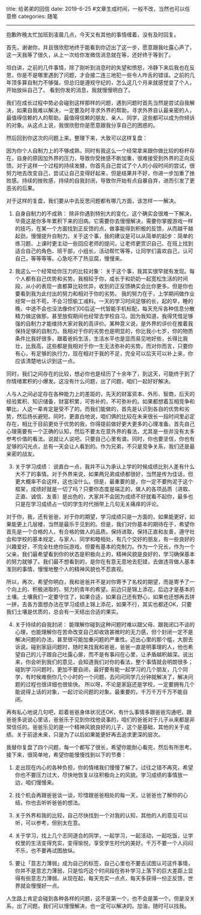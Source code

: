 title: 给弟弟的回信
date: 2019-6-25  #文章生成时间，一般不改，当然也可以任意修
categories: 随笔

---
抱歉昨晚太忙加班到凌晨几点，今天又有其他的事情缠着，没有及时回复。

首先，谢谢你，并且很欣慰地终于能看到你迈出了这一步，愿意跟我吐露心声了，这一天我等了很久，从上一次给你发微信消息就在等，还好终于等到了。

坦白讲，之前的几件事情，除了刚听到消息时的失望和愤怒，冷静下来后我也在反思，你是不是哪里遇到了问题，才会接二连三地犯一些令人咋舌的错误。之前的几年顶多算自制力不够强，但总归是遵规守纪的，怎么这几个月来就感觉变了个人，开始放纵自己了。 看到你发的消息，我就慢慢明白了。

我们在成长过程中势必会碰到这样那样的问题，遇到问题时首先当然是尝试自我解决，如果自我难以解决，一定要及时寻求外界的帮助，寻求外界自认最亲密的人，最值得信赖的人的帮助。最值得信赖的朋友、亲人、同学，这些都可以成为你倾诉的对象。从这点上说，我很欣慰你是愿意跟我分享自己的困惑的。

然后回到你这次的问题上来。整理下来，大致可以这样复盘：

因为你个人自制力上的不够成熟，同时有我这么一个经常拿来跟你做比较的标杆存在，自身的原因加外界的压力，导致你受挫感不断加重，很难接受到外界的正向反馈。对于这样一个过程的持续发酵，你首先自己尝试了个人的小段时间的尝试，很努力地去改变自己，尝试让自己变得好起来，但是结果并不好，你进一步加重了挫败感。持续的挫败感，持续的自我封闭，导致你开始有点自暴自弃，进而引发了更恶劣的后果。

对于这样的复盘，我们要从中去反思问题都有哪几方面，该怎样一一解决。

1. 自身自制力的不成熟： 除非你遇到特别大的变化，这个确实会很难一下解决，毕竟这是你多年累积下来的旧病。它需要你去慢慢解决，需要你掌握游戏一样的技巧，在某一个方面找到正反馈的点，做事能得到积极的反馈，从而越干越起劲，慢慢提升自制力。关于这个事，我的建议是可以从简单的起步：简单的练习题、上课时更主动一些回应老师的提问，让老师更赏识自己、在班上找到适合自己的角色、班干部，小组长，活动帮忙等等，让同学们喜欢自己，认可自己，等等等等。心急吃不了热豆腐，慢慢来。

2. 我这么一个经常给你压力的比较对象： 关于这个事，我其实很早就有发现。每个人都有自己优势和劣势。我相较于你，成长于和奶奶一起宽松生活的时间段，从小的表现一直都算比较优异，收到的正反馈确实会比你更多。但是你也要看到我为此付出的努力和相对于你的劣势。 我的努力在于，上学期间做作业经常一丝不苟，不会习惯偷工减料。一天的学习时间足够的长，起的早，睡的晚，中途不会也没法像你们00后这一代智能手机标配，每天充斥各种信息分散精力做这做那，甚至放假期间也经常去学校自习。因为我知道，我得凭借足够强的自制力才能维持大家对我的高评价。某种意义说，是外界的评价在推着我保持足够的自制力。我相对于你的劣势也是明显的，你比我小七岁，你的物质条件比我好很多，跟着爸妈生活，生活水平也是显而易见地好些，长得比我壮，比我高，这些都是我相对于你一生无法弥补的劣势。而对你而言，只要你有心，有足够的执行力，现在相对于我的不足，完全可以后天可以补上来，你应该清楚地认识到这一点。

同时，我们之间存在的比较，想必你也是经历了十余年了，到这天，可能终于到了你情绪累积的小爆发。这没有什么问题，出了问题，咱们一起好好解决。

人与人之间必定存在各种能力上的差距的，先天的财富资本、外形、智商，后天的经验累积、知识储备，财富积累，可弥补的，不可弥补的。如果都想着互相竞争和攀比，人这一辈肯定是受不了的。而我们能做的，首先是认识到各自的优势和劣势，然后扬长避短。同时，更直白地说，咱们俩的比较在未来很长一段时间里必定存在，相比于目前更处于优势的我，你得提前做好更大更多的心理准备。首先自己心理需要有一个正确的认知，然后不要太在意外界的看法，尤其是一些并没有太多参考价值的看法。说就让人说吧，只要自己心里有谱。同时，你也要坚信，你也有足够的闪光点，总有一天会让人看到的。作为兄弟，不只是竞争关系，我们还是最亲密的战友。

3. 关于学习成绩： 说直白一点，我并不认为承认上学的时候成绩比别人差有什么大不了的事情。对于外界来说，如果两兄弟成绩都很好，当然是传为佳话，但更大概率不会这样，这也没什么。但是，最重要的是，你一定不要拘泥于这个框架，成绩好就是一切了吗？只要你态度是端正的，做人的各项品质（进取、正直、诚信、友善）是出色的，大家并不会因为成绩不好就看不起你，最多也只是在学习成绩占一切的学生时代捎带上几句无关痛痒的评论。

对于你，我，还有爸爸，对于你的期望，学习成绩只是一方面的，如果能更好，如果能更上几层楼，当然是最乐于见到的。但是，我们对你基本的期待在于，希望你首先是一个合格的人，有合格的做人的品质。保持进取，保持正直和友善，遵守社会和学校的基本规定，与家人、同学和睦相处，有几个交好的朋友，有一些良好的兴趣爱好，不完全杜绝你玩游戏，但要有基本的克制力。作为一个兄长，作为一个父亲，我们最希望看到你的状态是积极向上的，精神风貌是良好的，学习确保基本的努力就够了。我们最不想看到的，是你在有意无意地去犯错，去做违背做人基本准则的事情，慢慢地整个人的精神风貌也不忍直视。

所以，再次，希望你明白，我和爸爸并不是对你寄予了名校的期望，而是寄予了一个向上的、积极进取的、努力的青年的希望。前边只是锦上添花，后边才是基本的土壤。土壤我们一定要守住了，如果合适，如果自己还有野心，如果也还想再去拼一拼，去各方面想办法在学习成绩上锦上添花，如果不行，其实也都还OK，只要我们土壤是优质的，总会有一天结出合适的果实。

4. 关于持续的自我封闭：  能理解你碰到这种问题时难以跟父母、跟我闭口不谈的心理，也能理解你在苦命改变自己却收效甚微时的无力感，但个封闭一定不是解决问题的办法，甚至很可能加重问题的严重性。迈出心里的那个槛，大胆去诉说。碰到家庭问题时，随时来找我和爸爸，爸爸一直是明事理的人，他也希望自己的儿子跟自己吐露心扉，而不是有事闷在心里，让矛盾越积越深。说出来，你会听到我们的意见，会知道我们对你的看法，整个事情就会明朗很多；碰到学习问题时，更加不要自闭，最好要有能一起学习的几个朋友，几个同学，有时候难倒你几个小时的一个问题，去问问同学几分钟就解决了，解决问题的过程也很详细也很愉快。 所以呀，不论是家庭还是学校，一定要拥有几个能说得上话的对象，一起讨论问题的对象。最重要的，千万千万千万不能自闭。

再有私心地说几句吧，趁着爸爸身体状况还OK，有什么事情多跟爸爸沟通吧，跟爸爸多说说心里话，爸爸乐于见到你找他说事的，咱们的爸爸对于儿子从来都是非常信任的。爸爸乐见的是一个精神风貌良好的儿子，这个是基础，其他的关于成绩、关于前途未来，只是为了以后如果能更好再去追求更深的层次。

我替你复盘了四个问题，每一个都写了很长，希望你能耐心看完，然后有所思考。接下来，很简单地，希望你能慢慢找到以下的节奏：

1. 走出现在内心的各种负担，你的情绪我们慢慢了解了。过往之错不再究，希望你也不要压力过大，尽快地恢复以往积极向上的风貌。学习成绩的事情放一边，咱们慢慢来。

2. 找个机会再跟爸爸谈一谈，珍惜跟爸爸相处的每一天，让爸爸也了解你的心结，你也去听听爸爸的想法。

3. 关于外界和我的比较，自己尽快找到一个对我的认知，其他的人的意见可以听，可以参考，但别太在意。

4. 关于学习，找上几个志同道合的同学，一起学习，一起活动，一起吃饭，让学校里的生活变得充实，变得愉悦，享受学生时代的美好。千万不要一个人闷闷不乐，也不要再试图放纵。

5. 要让「意志力薄弱」成为自己的标签，自己心里也不要去试图认可这件事情，你并不是意志力薄弱，只是恰巧这个时间段在弥补学习上落下的巨大差距上显得有些意志力薄弱。从现在起，每天充实一点点，每天多获得一份正反馈，世界就会慢慢好一点。

人生路上肯定会碰到各种各样的问题，这不是第一个，也不会是第一个。但是没关系，出了问题，我们可以慢慢解决，也一定可以解决的。加油，随时可以找我。